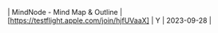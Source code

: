 | MindNode - Mind Map &amp; Outline | [https://testflight.apple.com/join/hjfUVaaX] | Y | 2023-09-28 |
